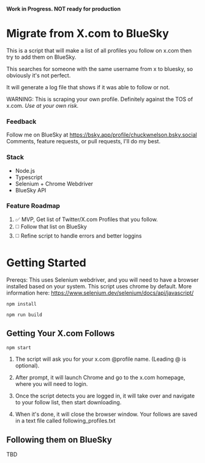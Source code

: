 **Work in Progress. NOT ready for production**

# Migrate from X.com to BlueSky

This is a script that will make a list of all profiles you follow on x.com then try to add them on BlueSky.

This searches for someone with the same username from x to bluesky, so obviously it's not perfect.

It will generate a log file that shows if it was able to follow or not.

WARNING: This is scraping your own profile. Definitely against the TOS of x.com. *Use at your own risk.*

### Feedback
Follow me on BlueSky at https://bsky.app/profile/chuckwnelson.bsky.social
Comments, feature requests, or pull requests, I'll do my best.

### Stack
- Node.js
- Typescript
- Selenium + Chrome Webdriver
- BlueSky API

### Feature Roadmap
1. ✅ MVP, Get list of Twitter/X.com Profiles that you follow.
2. ◻️ Follow that list on BlueSky
3. ◻️ Refine script to handle errors and better loggins

# Getting Started

Prereqs: This uses Selenium webdriver, and you will need to have a browser installed based on your system. This script uses chrome by default. More information here: https://www.selenium.dev/selenium/docs/api/javascript/

`npm install`

`npm run build`

## Getting Your X.com Follows

`npm start`

1. The script will ask you for your x.com @profile name. (Leading @ is optional).

2. After prompt, it will launch Chrome and go to the x.com homepage, where you will need to login.

3. Once the script detects you are logged in, it will take over and navigate to your follow list, then start downloading.

4. When it's done, it will close the browser window. Your follows are saved in a text file called following_profiles.txt

## Following them on BlueSky

TBD
